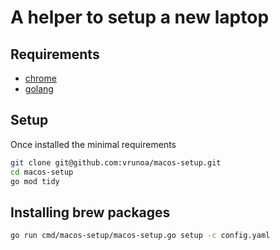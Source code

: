 # A helper to setup a new laptop

## Requirements

* [chrome](https://www.google.ca/chrome/)
* [golang](https://go.dev/doc/install)

## Setup

Once installed the minimal requirements

```bash
git clone git@github.com:vrunoa/macos-setup.git
cd macos-setup
go mod tidy
```

## Installing brew packages

```bash
go run cmd/macos-setup/macos-setup.go setup -c config.yaml
```
